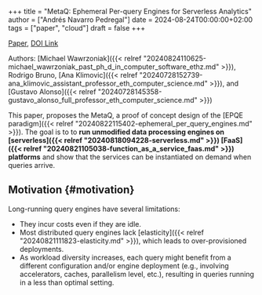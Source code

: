 +++
title = "MetaQ: Ephemeral Per-query Engines for Serverless Analytics"
author = ["Andrés Navarro Pedregal"]
date = 2024-08-24T00:00:00+02:00
tags = ["paper", "cloud"]
draft = false
+++

[Paper](/ox-hugo/ephemeral_per_query_engines.pdf), [DOI Link](https://doi.org/10.3929/ethz-b-000646165)

Authors: [Michael Wawrzoniak]({{< relref "20240824110625-michael_wawrzoniak_past_ph_d_in_computer_software_ethz.md" >}}), Rodrigo Bruno, [Ana Klimovic]({{< relref "20240728152739-ana_klimovic_assistant_professor_eth_computer_science.md" >}}), and [Gustavo Alonso]({{< relref "20240728145358-gustavo_alonso_full_professor_eth_computer_science.md" >}})

This paper, proposes the MetaQ, a proof of concept design of the [EPQE paradigm]({{< relref "20240822115402-ephemeral_per_query_engines.md" >}}).
The goal is to to **run unmodified data processing engines on [serverless]({{< relref "20240818094228-serverless.md" >}}) [FaaS]({{< relref "20240821105038-function_as_a_service_faas.md" >}}) platforms** and show that the services can be instantiated on demand when queries arrive.


## Motivation {#motivation}

Long-running query engines have several limitations:

-   They incur costs even if they are idle.
-   Most distributed query engines lack [elasticity]({{< relref "20240821111823-elasticity.md" >}}), which leads to over-provisioned deployments.
-   As workload diversity increases, each query might benefit from a different configuration and/or engine deployment (e.g., involving accelerators, caches, parallelism level, etc.), resulting in queries running in a less than optimal setting.
